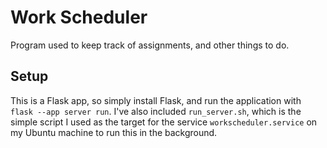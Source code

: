 # Work Scheduler
Program used to keep track of assignments, and other things to do.

## Setup
This is a Flask app, so simply install Flask, and run the application with `flask --app server run`. I've also included `run_server.sh`, which is the simple script I used as the target for the service `workscheduler.service` on my Ubuntu machine to run this in the background.